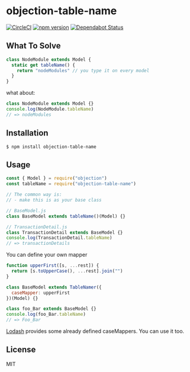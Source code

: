 # objection-table-name

[![CircleCI](https://circleci.com/gh/JaneJeon/objection-table-name.svg?style=shield)](https://circleci.com/gh/JaneJeon/objection-table-name) [![npm version](https://badge.fury.io/js/objection-table-name.svg)](https://badge.fury.io/js/objection-table-name) [![Dependabot Status](https://api.dependabot.com/badges/status?host=github&repo=JaneJeon/objection-table-name)](https://dependabot.com)

## What To Solve

```js
class NodeModule extends Model {
  static get tableName() {
    return "nodeModules" // you type it on every model
  }
}
```

what about:

```js
class NodeModule extends Model {}
console.log(NodeModule.tableName)
// => nodeModules
```

## Installation

`$ npm install objection-table-name`

## Usage

```js
const { Model } = require("objection")
const tableName = require("objection-table-name")

// The common way is:
// - make this is as your base class

// BaseModel.js
class BaseModel extends tableName()(Model) {}

// TransactionDetail.js
class TransactionDetail extends BaseModel {}
console.log(TransactionDetail.tableName)
// => transactionDetails
```

You can define your own mapper

```js
function upperFirst([s, ...rest]) {
  return [s.toUpperCase(), ...rest].join("")
}

class BaseModel extends TableNamer({
  caseMapper: upperFirst
})(Model) {}

class foo_Bar extends BaseModel {}
console.log(foo_Bar.tableName)
// => Foo_Bar
```

[Lodash](https://lodash.com/docs/) provides some already defined caseMappers. You can use it too.

## License

MIT
